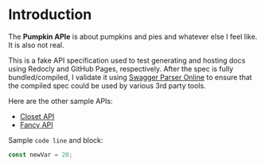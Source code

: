 # Introduction

<p class="larger">The <strong>Pumpkin APIe</strong> is about pumpkins and pies and whatever else I feel like. It is also not real.</p>

This is a fake API specification used to test generating and hosting docs using Redocly and GitHub Pages, respectively. After the spec is fully bundled/compiled, I validate it using [Swagger Parser Online](https://apitools.dev/swagger-parser/online/) to ensure that the compiled spec could be used by various 3rd party tools. 

Here are the other sample APIs:
* [Closet API](closet.html)
* [Fancy API](fancy.html)

Sample `code line` and block:

```javascript
const newVar = 20;
```
